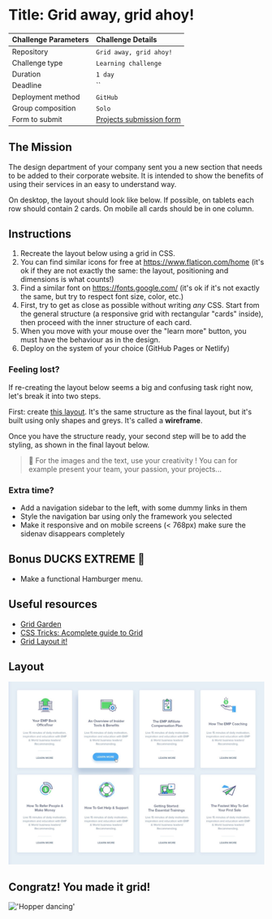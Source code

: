 # Title: Grid away, grid ahoy!

| Challenge Parameters | Challenge Details       |
| :------------------- | :---------------------- |
| Repository           | `Grid away, grid ahoy!` |
| Challenge type       | `Learning challenge`    |
| Duration             | `1 day`                 |
| Deadline             | ``        |
| Deployment method    | `GitHub`                |
| Group composition    | `Solo`                  |
| Form to submit       |[Projects submission form](https://docs.google.com/forms/d/e/1FAIpQLSfFavidhi8j_QE9J_ndNws4w7G-4xWXNqJCa0BvWVhvW3ocUw/viewform)|

## The Mission

The design department of your company sent you a new section that needs to be added to their corporate website. It is intended to show the benefits of using their services in an easy to understand way.

On desktop, the layout should look like below. If possible, on tablets each row should contain 2 cards. On mobile all cards should be in one column.

## Instructions

1. Recreate the layout below using a grid in CSS.
2. You can find similar icons for free at https://www.flaticon.com/home (it's ok if they are not exactly the same: the layout, positioning and dimensions is what counts!)
3. Find a similar font on https://fonts.google.com/ (it's ok if it's not exactly the same, but try to respect font size, color, etc.)
4. First, try to get as close as possible without writing _any_ CSS. Start from the general structure (a responsive grid with rectangular "cards" inside), then proceed with the inner structure of each card.
5. When you move with your mouse over the "learn more" button, you must have the behaviour as in the design. 
6. Deploy on the system of your choice (GitHub Pages or Netlify)

### Feeling lost?

If re-creating the layout below seems a big and confusing task right now, let's break it into two steps.

First: create [this layout](./images/exercise-2-wireframe.png). It's the same structure as the final layout, but it's built using only shapes and greys. It's called a **wireframe**.

Once you have the structure ready, your second step will be to add the styling, as shown in the final layout below.

> 🎨 For the images and the text, use your creativity ! You can for example present your team, your passion, your projects...

### Extra time?

- Add a navigation sidebar to the left, with some dummy links in them
- Style the navigation bar using only the framework you selected
- Make it responsive and on mobile screens (< 768px) make sure the sidenav disappears completely

## Bonus DUCKS EXTREME 🦆

- Make a functional Hamburger menu.

## Useful resources 

- [Grid Garden](https://cssgridgarden.com/)
- [CSS Tricks: Acomplete guide to Grid](https://css-tricks.com/snippets/css/complete-guide-grid/)
- [Grid Layout it!](https://grid.layoutit.com/)

## Layout

![Layout](./images/exercise-2.png)

## Congratz! You made it grid!

!['Hopper dancing'](https://media.giphy.com/media/l378u5q6LN2kmwdgc/giphy.gif)
